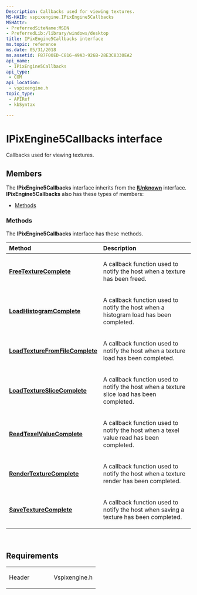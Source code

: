 ```yaml
---
Description: Callbacks used for viewing textures.
MS-HAID: vspixengine.IPixEngine5Callbacks
MSHAttr:
- PreferredSiteName:MSDN
- PreferredLib:/library/windows/desktop
title: IPixEngine5Callbacks interface
ms.topic: reference
ms.date: 05/31/2018
ms.assetid: F87F00ED-C816-49A3-926B-28E3C8330EA2
api_name: 
 - IPixEngine5Callbacks
api_type: 
 - COM
api_location: 
 - vspixengine.h
topic_type: 
 - APIRef
 - kbSyntax

---
```


# <span id="vspixengine.ipixengine5callbacks"></span>IPixEngine5Callbacks interface

Callbacks used for viewing textures.

## Members

The **IPixEngine5Callbacks** interface inherits from the [**IUnknown**](/windows/desktop/api/unknwn/nn-unknwn-iunknown) interface. **IPixEngine5Callbacks** also has these types of members:

-   [Methods](#methods)

### <span id="methods"></span>Methods

The **IPixEngine5Callbacks** interface has these methods.

<table><colgroup><col style="width: 50%" /><col style="width: 50%" /></colgroup><thead><tr class="header"><th style="text-align: left;">Method</th><th style="text-align: left;">Description</th></tr></thead><tbody><tr class="odd"><td style="text-align: left;"><a href="/windows/desktop/direct3dtools/ipixengine5callbacks-freetexturecomplete"><strong>FreeTextureComplete</strong></a></td><td style="text-align: left;"><p>A callback function used to notify the host when a texture has been freed.</p></td></tr><tr class="even"><td style="text-align: left;"><a href="/windows/desktop/direct3dtools/ipixengine5callbacks-loadhistogramcomplete-pixenginehistogram-ptr"><strong>LoadHistogramComplete</strong></a></td><td style="text-align: left;"><p>A callback function used to notify the host when a histogram load has been completed.</p></td></tr><tr class="odd"><td style="text-align: left;"><a href="/previous-versions/windows/desktop/legacy/mt432759(v=vs.85)"><strong>LoadTextureFromFileComplete</strong></a></td><td style="text-align: left;"><p>A callback function used to notify the host when a texture load has been completed.</p></td></tr><tr class="even"><td style="text-align: left;"><a href="/windows/desktop/direct3dtools/ipixengine5callbacks-loadtextureslicecomplete-pixenginetextureslicedescriptor-pixenginehistogram-ptr"><strong>LoadTextureSliceComplete</strong></a></td><td style="text-align: left;"><p>A callback function used to notify the host when a texture slice load has been completed.</p></td></tr><tr class="odd"><td style="text-align: left;"><a href="/windows/desktop/direct3dtools/ipixengine5callbacks-readtexelvaluecomplete-uint-bstr-arr-double-arr"><strong>ReadTexelValueComplete</strong></a></td><td style="text-align: left;"><p>A callback function used to notify the host when a texel value read has been completed.</p></td></tr><tr class="even"><td style="text-align: left;"><a href="/windows/desktop/direct3dtools/ipixengine5callbacks-rendertexturecomplete"><strong>RenderTextureComplete</strong></a></td><td style="text-align: left;"><p>A callback function used to notify the host when a texture render has been completed.</p></td></tr><tr class="odd"><td style="text-align: left;"><a href="/windows/desktop/direct3dtools/ipixengine5callbacks-savetexturecomplete"><strong>SaveTextureComplete</strong></a></td><td style="text-align: left;"><p>A callback function used to notify the host when saving a texture has been completed.</p></td></tr></tbody></table>

 

## Requirements

<table><colgroup><col style="width: 50%" /><col style="width: 50%" /></colgroup><tbody><tr class="odd"><td><p>Header</p></td><td>Vspixengine.h</td></tr></tbody></table>

 

 